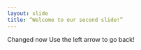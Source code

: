 ```yaml
---
layout: slide
title: “Welcome to our second slide!”
---
```

Changed now
Use the left arrow to go back!
